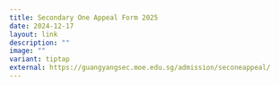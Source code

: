 ```yaml
---
title: Secondary One Appeal Form 2025
date: 2024-12-17
layout: link
description: ""
image: ""
variant: tiptap
external: https://guangyangsec.moe.edu.sg/admission/seconeappeal/
---
```

